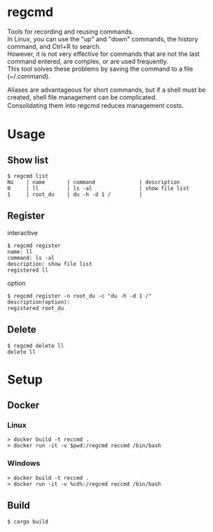 # regcmd
Tools for recording and reusing commands.  
In Linux, you can use the "up" and "down" commands, the history command, and Ctrl+R to search.  
However, it is not very effective for commands that are not the last command entered, are complex, or are used frequently.  
This tool solves these problems by saving the command to a file (~/.command).  

Aliases are advantageous for short commands, but if a shell must be created, shell file management can be complicated.  
Consolidating them into regcmd reduces management costs.　　

# Usage
## Show list
```
$ regcmd list
No    | name       | command              | description                   
0     | ll         | ls -al               | show file list                
1     | root_du    | du -h -d 1 /         | 
```

## Register
interactive
```
$ regcmd register
name: ll
command: ls -al
description: show file list
registered ll
```

option
```
$ regcmd register -n root_du -c "du -h -d 1 /"
description(option):
registered root_du
```

## Delete
```
$ regcmd delete ll
delete ll
```

# Setup
## Docker
### Linux
```
> docker build -t reccmd .
> docker run -it -v $pwd:/regcmd reccmd /bin/bash
```

### Windows
```
> docker build -t reccmd .
> docker run -it -v %cd%:/regcmd reccmd /bin/bash
```

## Build
```
$ cargo build
```
